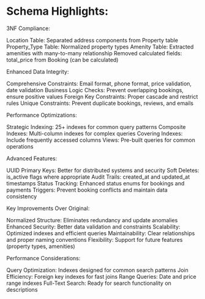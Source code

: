 # Schema Highlights:
3NF Compliance:

Location Table: Separated address components from Property table
Property_Type Table: Normalized property types
Amenity Table: Extracted amenities with many-to-many relationship
Removed calculated fields: total_price from Booking (can be calculated)

Enhanced Data Integrity:

Comprehensive Constraints: Email format, phone format, price validation, date validation
Business Logic Checks: Prevent overlapping bookings, ensure positive values
Foreign Key Constraints: Proper cascade and restrict rules
Unique Constraints: Prevent duplicate bookings, reviews, and emails

Performance Optimizations:

Strategic Indexing: 25+ indexes for common query patterns
Composite Indexes: Multi-column indexes for complex queries
Covering Indexes: Include frequently accessed columns
Views: Pre-built queries for common operations

Advanced Features:

UUID Primary Keys: Better for distributed systems and security
Soft Deletes: is_active flags where appropriate
Audit Trails: created_at and updated_at timestamps
Status Tracking: Enhanced status enums for bookings and payments
Triggers: Prevent booking conflicts and maintain data consistency

Key Improvements Over Original:

Normalized Structure: Eliminates redundancy and update anomalies
Enhanced Security: Better data validation and constraints
Scalability: Optimized indexes and efficient queries
Maintainability: Clear relationships and proper naming conventions
Flexibility: Support for future features (property types, amenities)

Performance Considerations:

Query Optimization: Indexes designed for common search patterns
Join Efficiency: Foreign key indexes for fast joins
Range Queries: Date and price range indexes
Full-Text Search: Ready for search functionality on descriptions